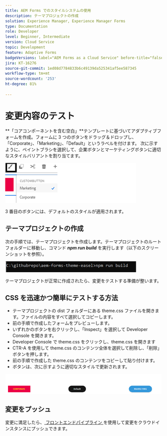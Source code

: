 ```yaml
---
title: AEM Forms でのスタイルシステムの使用
description: テーマプロジェクトの作成
solution: Experience Manager, Experience Manager Forms
type: Documentation
role: Developer
level: Beginner, Intermediate
version: Cloud Service
topic: Development
feature: Adaptive Forms
badgeVersions: label="AEM Forms as a Cloud Service" before-title="false"
jira: KT-16276
source-git-commit: 1ed08d7784833b6c49139da525341af5ee587345
workflow-type: tm+mt
source-wordcount: '253'
ht-degree: 81%

---
```



# 変更内容のテスト

**「コアコンポーネントを含む空白」**テンプレートに基づいてアダプティブフォームを作成。フォームに 3 つのボタンをドラッグ＆ドロップし、「Corporate」、「Marketing」、「Default」というラベルを付けます。
次に示すように、ペイントブラシを選択して、企業ボタンとマーケティングボタンに適切なスタイルバリアントを割り当てます。

![styles](assets/marketing-variation.png)

3 番目のボタンには、デフォルトのスタイルが適用されます。

## テーマプロジェクトの作成

次の手順では、テーマプロジェクトを作成します。テーマプロジェクトのルートフォルダーに移動し、コマンド _**npm run build**_ を実行します（以下のスクリーンショットを参照）。

![build-theme](assets/build-theme.png)

テーマプロジェクトが正常に作成されたら、変更をテストする準備が整います。

## CSS を迅速かつ簡単にテストする方法

* テーマプロジェクトの dist フォルダーにある theme.css ファイルを開きます。ファイルの内容をすべて選択してコピーします。
* 前の手順で作成したフォームをプレビューします。
* いずれかのボタンを右クリックし、「Inspect」を選択して Developer Console を開きます。
* Developer Console で theme.css をクリックし、theme.css を開きます
* CTR-A を使用して theme.css のコンテンツ全体を選択して削除し、「削除」ボタンを押します。
* 前の手順で作成した theme.css のコンテンツをコピーして貼り付けます。
* ボタンは、次に示すように適切なスタイルで更新されます。

![final-buttons](assets/final-state-buttons.png)

## 変更をプッシュ

変更に満足したら、[ フロントエンドパイプライン ](https://experienceleague.adobe.com/en/docs/experience-manager-learn/getting-started-wknd-tutorial-develop/enable-frontend-pipeline-devops/create-frontend-pipeline) を使用して変更をクラウドインスタンスにプッシュできます。

